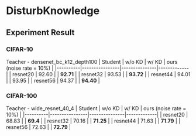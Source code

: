 # DisturbKnowledge
## Experiment Result
### CIFAR-10
Teacher - densenet_bc_k12_depth100
|  Student   |  w/o KD | w/ KD |  ours (noise rate = 10%) |
|----------|----------------|---------------|-------------|
| resnet20 | 92.60 | | **92.71** | 
| resnet32 | 93.53 | | **93.72** |
| resnet44 | 94.01 | | 93.95 |
| resnet56 | 94.37 | | **94.40** |


### CIFAR-100
Teacher - wide_resnet_40_4
|  Student  |  w/o KD | w/ KD |  ours (noise rate = 10%) |
|----------|----------------|---------------|-------------|
| resnet20 | 68.83 | | **69.4** | 
| resnet32 | 70.16 | | **71.25** |
| resnet44 | 71.63 | | **71.79** |
| resnet56 | 72.63 | | **72.79** |
